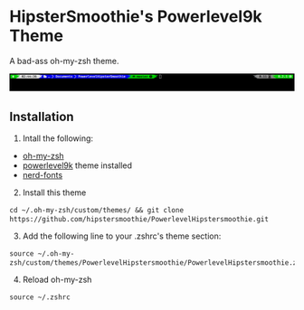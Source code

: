 # HipsterSmoothie's Powerlevel9k Theme

A bad-ass oh-my-zsh theme.

![screenshot](screenshot.png)


## Installation
1. Intall the following:
* [oh-my-zsh](https://github.com/robbyrussell/oh-my-zsh)
* [powerlevel9k](https://github.com/bhilburn/powerlevel9k) theme installed
* [nerd-fonts](https://github.com/ryanoasis/nerd-fonts)
2. Install this theme
```
cd ~/.oh-my-zsh/custom/themes/ && git clone https://github.com/hipstersmoothie/PowerlevelHipstersmoothie.git
```

3. Add the following line to your .zshrc's theme section:

```
source ~/.oh-my-zsh/custom/themes/PowerlevelHipstersmoothie/PowerlevelHipstersmoothie.zsh
```
4. Reload oh-my-zsh

```
source ~/.zshrc
```